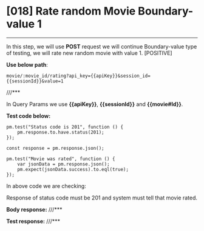 # [018] Rate random Movie Boundary-value 1
___

In this step, we will use __POST__ request we will continue Boundary-value type of testing, we will rate new random movie with value 1. [POSITIVE]

__Use below path__:
```
movie/:movie_id/rating?api_key={{apiKey}}&session_id={{sessionId}}&value=1
```

///***
 
In Query Params we use __{{apiKey}}__, __{{sessionId}}__ and __{{movie#Id}}__.

__Test code below:__
```
pm.test("Status code is 201", function () {
    pm.response.to.have.status(201);
});

const response = pm.response.json();

pm.test("Movie was rated", function () {
    var jsonData = pm.response.json();
    pm.expect(jsonData.success).to.eql(true);
});
```

In above code we are checking:

Response of status code must be 201 and system must tell that movie rated.

__Body response:__
///***
 

__Test response:__
///***


 
